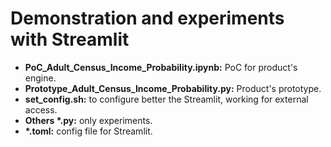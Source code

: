 
# Demonstration and experiments with Streamlit


 - **PoC_Adult_Census_Income_Probability.ipynb:** PoC for product's engine.
 - **Prototype_Adult_Census_Income_Probability.py:** Product's prototype.
 - **set_config.sh:** to configure better the Streamlit, working for external access.
 - **Others \*.py:** only experiments.
 - **\*.toml:** config file for Streamlit.
